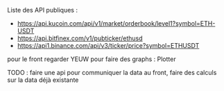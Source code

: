 Liste des API publiques : 
- https://api.kucoin.com/api/v1/market/orderbook/level1?symbol=ETH-USDT
- https://api.bitfinex.com/v1/pubticker/ethusd
- https://api1.binance.com/api/v3/ticker/price?symbol=ETHUSDT

pour le front regarder YEUW
pour faire des graphs : Plotter


TODO : faire une api pour communiquer la data au front, faire des calculs sur la data déjà existante